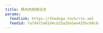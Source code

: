 ```yaml
---
title: 栖木的网络日志
params:
  feedlink: https://thedoga.tech/rss.xml
  feedid: 7a7d472a61d4cb25a2be5ee425bc60c8
---
```

